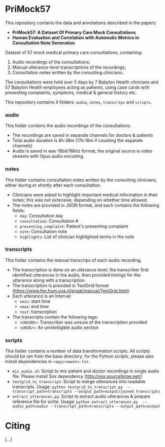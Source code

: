 # PriMock57

This repository contains the data and annotations described in the papers:
* **PriMock57: A Dataset Of Primary Care Mock Consultations**
* **Human Evaluation and Correlation with Automatic Metrics in Consultation Note Generation**

Dataset of 57 mock medical primary care consultations, containing:
1) Audio recordings of the consultations;
2) Manual utterance-level transcriptions of the recordings;
3) Consultation notes written by the consulting clinicians.

The consultations were held over 5 days by 7 Babylon Health clinicians 
and 57 Babylon Health employees acting as patients, using case cards 
with presenting complaints, symptoms, medical & general history etc.

This repository contains 4 folders: 
`audio`, `notes`, `transcrips` and `scripts`.

### audio
This folder contains the audio recordings of the consultations.
- The recordings are saved in separate channels for doctors & patients
- Total audio duration is 8h:38m (17h:16m if counting the separate channels)
- Audio is saved in wav 16bit/16khz format; the original source is 
video streams with Opus audio encoding.


### notes
This folder contains consultation notes written by the consulting clinicians,
either during or shortly after each consultation.
- Clinicians were asked to highlight important medical information in their 
notes; this was not extensive, depending on whether time allowed.
- The notes are provided in JSON format, and each contains the following fields:
  - `day`: Consultation day
  - `consultation`: Consultation #
  - `presenting_complaint`: Patient's presenting complaint
  - `note`: Consultation note
  - `highlights`: List of clinician highlighted terms in the note

### transcripts
This folder contains the manual transcrips of each audio recording.
- The transcription is done on an utterance level; the transcriber first
identified utterances in the audio, then provided timings for the utterance
along with a transcription.
- The transcription is provided in TextGrid format
(https://www.fon.hum.uva.nl/praat/manual/TextGrid.html).
- Each utterance is an Interval:
  - `xmin`: start time
  - `xmax`: end time
  - `text`: transcription
- The transcripts contain the following tags:
  - `<UNSURE>`: Transcriber was unsure of the transcription provided
  - `<UNIN/>`: An unintelligible audio section
  
### scripts
This folder contains a number of data transformation scripts.
All scripts should be ran from the base directory; for the Python scripts,
please also install dependencies in `requirements.txt`.
- `mix_audio.sh`: Script to mix patient and doctor recordings in single 
audio file. Please install Sox dependency (http://sox.sourceforge.net/)
- `textgrid_to_transcript`: Script to merge utterances into readable 
transcripts. Usage: ```python textgrid_to_transcript.py 
--transcript_path=transcripts --output_path=output/joined_transcripts```
- `extract_utterances.py`: Script to extract audio utterances & prepare 
reference file for sclite. Usage: ```python extract_utterances.py 
--audio_path=audio --transcript_path=transcripts --output_path=output```

# Citing
[...]
